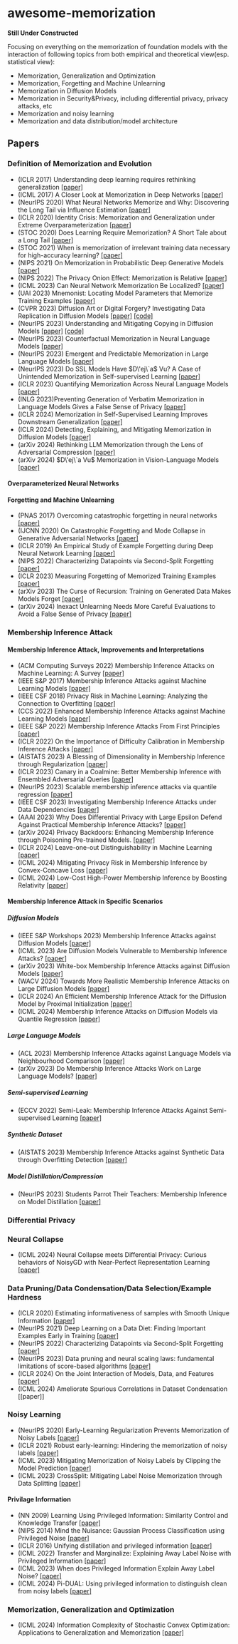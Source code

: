 # awesome-memorization

**Still Under Constructed**

Focusing on everything on the memorization of foundation models with the interaction of following topics from both empirical and theoretical view(esp. statistical view):
- Memorization, Generalization and Optimization
- Memorization, Forgetting and Machine Unlearning
- Memorization in Diffusion Models
- Memorization in Security&Privacy, including differential privacy, privacy attacks, etc
- Memorization and noisy learning
- Memorization and data distribution/model architecture

## Papers
### Definition of Memorization and Evolution
- (ICLR 2017) Understanding deep learning requires rethinking generalization [\[paper\]](https://openreview.net/pdf?id=Sy8gdB9xx)
- (ICML 2017) A Closer Look at Memorization in Deep Networks [\[paper\]](https://proceedings.mlr.press/v70/arpit17a/arpit17a.pdf)
- (NeurIPS 2020) What Neural Networks Memorize and Why: Discovering the Long Tail via Influence Estimation [\[paper\]](https://arxiv.org/pdf/2008.03703)
- (ICLR 2020) Identity Crisis: Memorization and Generalization under Extreme Overparameterization [\[paper\]](https://openreview.net/pdf?id=B1l6y0VFPr)
- (STOC 2020) Does Learning Require Memorization? A Short Tale about a Long Tail [\[paper\]](https://arxiv.org/pdf/1906.05271)
- (STOC 2021) When is memorization of irrelevant training data necessary for high-accuracy learning? [\[paper\]](https://arxiv.org/pdf/2012.06421)
- (NIPS 2021) On Memorization in Probabilistic Deep Generative Models [\[paper\]](https://proceedings.neurips.cc/paper_files/paper/2021/file/eae15aabaa768ae4a5993a8a4f4fa6e4-Paper.pdf)
- (NIPS 2022) The Privacy Onion Effect: Memorization is Relative [\[paper\]](https://proceedings.neurips.cc/paper_files/paper/2022/file/564b5f8289ba846ebc498417e834c253-Paper-Conference.pdf)
- (ICML 2023) Can Neural Network Memorization Be Localized? [\[paper\]](https://proceedings.mlr.press/v202/maini23a/maini23a.pdf)
- (UAI 2023) Mnemonist: Locating Model Parameters that Memorize Training Examples [\[paper\]](https://proceedings.mlr.press/v216/shahin-shamsabadi23a/shahin-shamsabadi23a.pdf)
- (CVPR 2023) Diffusion Art or Digital Forgery? Investigating Data Replication in Diffusion Models [\[paper\]](https://openaccess.thecvf.com/content/CVPR2023/papers/Somepalli_Diffusion_Art_or_Digital_Forgery_Investigating_Data_Replication_in_Diffusion_CVPR_2023_paper.pdf) [\[code\]](https://github.com/somepago/DCR)
- (NeurIPS 2023) Understanding and Mitigating Copying in Diffusion Models [\[paper\]](https://arxiv.org/pdf/2305.20086) [\[code\]](https://github.com/somepago/DCR)
- (NeurIPS 2023) Counterfactual Memorization in Neural Language Models [\[paper\]](http://arxiv.org/pdf/2112.12938)
- (NeurIPS 2023) Emergent and Predictable Memorization in Large Language Models [\[paper\]](https://openreview.net/pdf?id=Iq0DvhB4Kf)
- (NeurIPS 2023) Do SSL Models Have $D\'ej\`a$ Vu? A Case of Unintended Memorization in Self-supervised Learning [\[paper\]](https://openreview.net/pdf?id=lkBygTc0SI)
- (ICLR 2023) Quantifying Memorization Across Neural Language Models [\[paper\]](https://arxiv.org/pdf/2202.07646)
- (INLG 2023)Preventing Generation of Verbatim Memorization in Language Models Gives a False Sense of Privacy [\[paper\]](https://arxiv.org/pdf/2210.17546)
- (ICLR 2024) Memorization in Self-Supervised Learning Improves Downstream Generalization [\[paper\]](https://openreview.net/pdf?id=KSjPaXtxP8)
- (ICLR 2024) Detecting, Explaining, and Mitigating Memorization in Diffusion Models [\[paper\]](https://openreview.net/pdf?id=84n3UwkH7b)
- (arXiv 2024) Rethinking LLM Memorization through the Lens of Adversarial Compression [\[paper\]](https://arxiv.org/pdf/2404.15146)
- (arXiv 2024) $D\'ej\`a Vu$ Memorization in Vision-Language Models [\[paper\]](https://arxiv.org/pdf/2402.02103)

#### Overparameterized Neural Networks


#### Forgetting and Machine Unlearning
- (PNAS 2017) Overcoming catastrophic forgetting in neural networks [\[paper\]](https://arxiv.org/pdf/1612.00796)
- (IJCNN 2020) On Catastrophic Forgetting and Mode Collapse in Generative Adversarial Networks [\[paper\]](https://arxiv.org/pdf/1807.04015)
- (ICLR 2019) An Empirical Study of Example Forgetting during Deep Neural Network Learning [\[paper\]](https://openreview.net/pdf?id=BJlxm30cKm)
- (NIPS 2022) Characterizing Datapoints via Second-Split Forgetting [\[paper\]](https://openreview.net/pdf?id=yKDKNzjHg8N)
- (ICLR 2023) Measuring Forgetting of Memorized Training Examples [\[paper\]](https://openreview.net/pdf?id=7bJizxLKrR)
- (arXiv 2023) The Curse of Recursion: Training on Generated Data Makes Models Forget [\[paper\]](https://arxiv.org/pdf/2305.17493)
- (arXiv 2024) Inexact Unlearning Needs More Careful Evaluations to Avoid a False Sense of Privacy [\[paper\]](http://arxiv.org/pdf/2403.01218)


### Membership Inference Attack
#### Membership Inference Attack, Improvements and Interpretations
- (ACM Computing Surveys 2022) Membership Inference Attacks on Machine Learning: A Survey [\[paper\]](https://dl.acm.org/doi/10.1145/3523273)
- (IEEE S&P 2017) Membership Inference Attacks against Machine Learning Models [\[paper\]](http://arxiv.org/abs/1610.05820)
- (IEEE CSF 2018) Privacy Risk in Machine Learning: Analyzing the Connection to Overfitting [\[paper\]](https://arxiv.org/abs/1709.01604)
- (CCS 2022) Enhanced Membership Inference Attacks against Machine Learning Models [\[paper\]](https://dl.acm.org/doi/10.1145/3548606.3560675)
- (IEEE S&P 2022) Membership Inference Attacks From First Principles [\[paper\]](https://arxiv.org/abs/2112.03570v2)
- (ICLR 2022) On the Importance of Difficulty Calibration in Membership Inference Attacks [\[paper\]](https://arxiv.org/pdf/2111.08440)
- (AISTATS 2023) A Blessing of Dimensionality in Membership Inference through Regularization [\[paper\]](https://proceedings.mlr.press/v206/tan23b/tan23b.pdf)
- (ICLR 2023) Canary in a Coalmine: Better Membership Inference with Ensembled Adversarial Queries [\[paper\]](https://arxiv.org/pdf/2210.10750)
- (NeurIPS 2023) Scalable membership inference attacks via quantile regression [\[paper\]](https://openreview.net/pdf?id=t3WCiGjHqd)
- (IEEE CSF 2023) Investigating Membership Inference Attacks under Data Dependencies [\[paper\]](https://arxiv.org/pdf/2010.12112)
- (AAAI 2023) Why Does Differential Privacy with Large Epsilon Defend Against Practical Membership Inference Attacks? [\[paper\]](https://arxiv.org/pdf/2402.09540)
- (arXiv 2024) Privacy Backdoors: Enhancing Membership Inference through Poisoning Pre-trained Models. [\[paper\]](https://arxiv.org/pdf/2404.01231)
- (ICLR 2024) Leave-one-out Distinguishability in Machine Learning [\[paper\]](https://openreview.net/pdf?id=9RNfX0ah0K)
- (ICML 2024) Mitigating Privacy Risk in Membership Inference by Convex-Concave Loss [\[paper\]](https://arxiv.org/pdf/2402.05453)
- (ICML 2024) Low-Cost High-Power Membership Inference by Boosting Relativity [\[paper\]](https://openreview.net/pdf?id=dRel8fuUK4)


#### Membership Inference Attack in Specific Scenarios
##### Diffusion Models
- (IEEE S&P Workshops 2023) Membership Inference Attacks against Diffusion Models [\[paper\]](https://arxiv.org/pdf/2302.03262)
- (ICML 2023) Are Diffusion Models Vulnerable to Membership Inference Attacks? [\[paper\]](https://arxiv.org/pdf/2302.01316)
- (arXiv 2023) White-box Membership Inference Attacks against Diffusion Models [\[paper\]](https://arxiv.org/pdf/2308.06405)
- (WACV 2024) Towards More Realistic Membership Inference Attacks on Large Diffusion Models [\[paper\]](https://openaccess.thecvf.com/content/WACV2024/papers/Dubinski_Towards_More_Realistic_Membership_Inference_Attacks_on_Large_Diffusion_Models_WACV_2024_paper.pdf)
- (ICLR 2024) An Efficient Membership Inference Attack for the Diffusion Model by Proximal Initialization [\[paper\]](https://openreview.net/pdf?id=rpH9FcCEV6)
- (ICML 2024) Membership Inference Attacks on Diffusion Models via Quantile Regression [\[paper\]](https://arxiv.org/pdf/2312.05140)

##### Large Language Models
- (ACL 2023) Membership Inference Attacks against Language Models via Neighbourhood Comparison [\[paper\]](https://arxiv.org/pdf/2305.18462)
- (arXiv 2023) Do Membership Inference Attacks Work on Large Language Models? [\[paper\]](https://arxiv.org/pdf/2402.07841)

##### Semi-supervised Learning
- (ECCV 2022) Semi-Leak: Membership Inference Attacks Against Semi-supervised Learning [\[paper\]](https://arxiv.org/pdf/2207.12535)

##### Synthetic Dataset
- (AISTATS 2023) Membership Inference Attacks against Synthetic Data through Overfitting Detection [\[paper\]](https://arxiv.org/pdf/2302.12580)

##### Model Distillation/Compression
- (NeurIPS 2023) Students Parrot Their Teachers: Membership Inference on Model Distillation [\[paper\]](https://openreview.net/pdf?id=a2Yg9Za6Rb)


### Differential Privacy




### Neural Collapse
- (ICML 2024) Neural Collapse meets Differential Privacy: Curious behaviors of NoisyGD with Near-Perfect Representation Learning [\[paper\]](https://openreview.net/pdf?id=ZVi81SH1Ob)

### Data Pruning/Data Condensation/Data Selection/Example Hardness
- (ICLR 2020) Estimating informativeness of samples with Smooth Unique Information [\[paper\]](https://openreview.net/pdf?id=kEnBH98BGs5)
- (NeurIPS 2021) Deep Learning on a Data Diet: Finding Important Examples Early in Training [\[paper\]](https://openreview.net/pdf?id=Uj7pF-D-YvT)
- (NeurIPS 2022) Characterizing Datapoints via Second-Split Forgetting [\[paper\]](https://openreview.net/pdf?id=yKDKNzjHg8N)
- (NeurIPS 2023) Data pruning and neural scaling laws: fundamental limitations of score-based algorithms [\[paper\]](http://arxiv.org/pdf/2302.06960)
- (ICLR 2024) On the Joint Interaction of Models, Data, and Features [\[paper\]](https://openreview.net/pdf?id=ze7DOLi394)
- (ICML 2024) Ameliorate Spurious Correlations in Dataset Condensation [\[paper\]]

### Noisy Learning
- (NeurIPS 2020) Early-Learning Regularization Prevents Memorization of Noisy Labels [\[paper\]](https://proceedings.neurips.cc/paper/2020/file/ea89621bee7c88b2c5be6681c8ef4906-Paper.pdf)
- (ICLR 2021) Robust early-learning: Hindering the memorization of noisy labels [\[paper\]](https://openreview.net/pdf?id=Eql5b1_hTE4)
- (ICML 2023) Mitigating Memorization of Noisy Labels by Clipping the Model Prediction [\[paper\]](https://openreview.net/pdf?id=g0ofsq1NRL)
- (ICML 2023) CrossSplit: Mitigating Label Noise Memorization through Data Splitting [\[paper\]](https://openreview.net/pdf?id=yeF3FMIIpm)
#### Privilage Information
- (NN 2009) Learning Using Privileged Information: Similarity Control and Knowledge Transfer [\[paper\]](https://www.jmlr.org/papers/volume16/vapnik15b/vapnik15b.pdf)
- (NIPS 2014) Mind the Nuisance: Gaussian Process Classification using Privileged Noise [\[paper\]](https://proceedings.neurips.cc/paper_files/paper/2014/file/6e2713a6efee97bacb63e52c54f0ada0-Paper.pdf)
- (ICLR 2016) Unifying distillation and privileged information [\[paper\]](https://arxiv.org/pdf/1511.03643)
- (ICML 2022) Transfer and Marginalize: Explaining Away Label Noise with Privileged Information [\[paper\]](https://arxiv.org/pdf/2202.09244)
- (ICML 2023) When does Privileged Information Explain Away Label Noise? [\[paper\]](https://proceedings.mlr.press/v202/ortiz-jimenez23a/ortiz-jimenez23a.pdf)
- (ICML 2024) Pi-DUAL: Using privileged information to distinguish clean from noisy labels [\[paper\]](https://arxiv.org/pdf/2310.06600)

### Memorization, Generalization and Optimization
- (ICML 2024) Information Complexity of Stochastic Convex Optimization: Applications to Generalization and Memorization [\[paper\]](https://arxiv.org/pdf/2402.09327)

